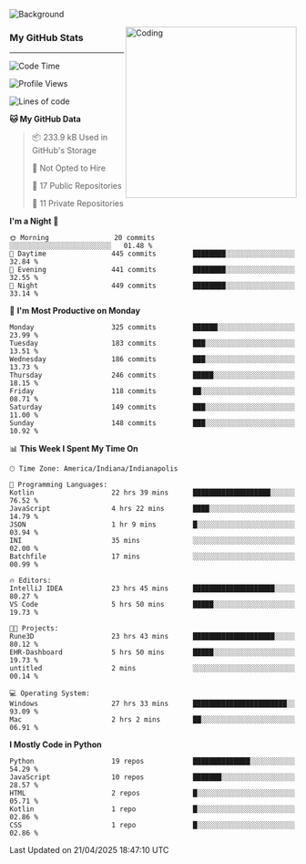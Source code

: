 ![Background](https://github.com/Nguyen-Noah/Nguyen-Noah/assets/112649680/f5d2296f-0508-400c-abcf-47c085708a2a)

<img align="right" alt="Coding" width="300" src="https://cdn.dribbble.com/users/1277312/screenshots/14733298/media/39b1045e593737587dd60e42c8422d1f.gif" >

### My GitHub Stats
---
<!--START_SECTION:waka-->
![Code Time](http://img.shields.io/badge/Code%20Time-555%20hrs%2048%20mins-blue)

![Profile Views](http://img.shields.io/badge/Profile%20Views-16-blue)

![Lines of code](https://img.shields.io/badge/From%20Hello%20World%20I%27ve%20Written-14.9%20million%20lines%20of%20code-blue)

**🐱 My GitHub Data** 

> 📦 233.9 kB Used in GitHub's Storage 
 > 
> 🚫 Not Opted to Hire
 > 
> 📜 17 Public Repositories 
 > 
> 🔑 11 Private Repositories 
 > 
**I'm a Night 🦉** 

```text
🌞 Morning                20 commits          ░░░░░░░░░░░░░░░░░░░░░░░░░   01.48 % 
🌆 Daytime                445 commits         ████████░░░░░░░░░░░░░░░░░   32.84 % 
🌃 Evening                441 commits         ████████░░░░░░░░░░░░░░░░░   32.55 % 
🌙 Night                  449 commits         ████████░░░░░░░░░░░░░░░░░   33.14 % 
```
📅 **I'm Most Productive on Monday** 

```text
Monday                   325 commits         ██████░░░░░░░░░░░░░░░░░░░   23.99 % 
Tuesday                  183 commits         ███░░░░░░░░░░░░░░░░░░░░░░   13.51 % 
Wednesday                186 commits         ███░░░░░░░░░░░░░░░░░░░░░░   13.73 % 
Thursday                 246 commits         █████░░░░░░░░░░░░░░░░░░░░   18.15 % 
Friday                   118 commits         ██░░░░░░░░░░░░░░░░░░░░░░░   08.71 % 
Saturday                 149 commits         ███░░░░░░░░░░░░░░░░░░░░░░   11.00 % 
Sunday                   148 commits         ███░░░░░░░░░░░░░░░░░░░░░░   10.92 % 
```


📊 **This Week I Spent My Time On** 

```text
🕑︎ Time Zone: America/Indiana/Indianapolis

💬 Programming Languages: 
Kotlin                   22 hrs 39 mins      ███████████████████░░░░░░   76.52 % 
JavaScript               4 hrs 22 mins       ████░░░░░░░░░░░░░░░░░░░░░   14.79 % 
JSON                     1 hr 9 mins         █░░░░░░░░░░░░░░░░░░░░░░░░   03.94 % 
INI                      35 mins             ░░░░░░░░░░░░░░░░░░░░░░░░░   02.00 % 
Batchfile                17 mins             ░░░░░░░░░░░░░░░░░░░░░░░░░   00.99 % 

🔥 Editors: 
IntelliJ IDEA            23 hrs 45 mins      ████████████████████░░░░░   80.27 % 
VS Code                  5 hrs 50 mins       █████░░░░░░░░░░░░░░░░░░░░   19.73 % 

🐱‍💻 Projects: 
Rune3D                   23 hrs 43 mins      ████████████████████░░░░░   80.12 % 
EHR-Dashboard            5 hrs 50 mins       █████░░░░░░░░░░░░░░░░░░░░   19.73 % 
untitled                 2 mins              ░░░░░░░░░░░░░░░░░░░░░░░░░   00.14 % 

💻 Operating System: 
Windows                  27 hrs 33 mins      ███████████████████████░░   93.09 % 
Mac                      2 hrs 2 mins        ██░░░░░░░░░░░░░░░░░░░░░░░   06.91 % 
```

**I Mostly Code in Python** 

```text
Python                   19 repos            ██████████████░░░░░░░░░░░   54.29 % 
JavaScript               10 repos            ███████░░░░░░░░░░░░░░░░░░   28.57 % 
HTML                     2 repos             █░░░░░░░░░░░░░░░░░░░░░░░░   05.71 % 
Kotlin                   1 repo              █░░░░░░░░░░░░░░░░░░░░░░░░   02.86 % 
CSS                      1 repo              █░░░░░░░░░░░░░░░░░░░░░░░░   02.86 % 
```




 Last Updated on 21/04/2025 18:47:10 UTC
<!--END_SECTION:waka-->

<!--
**Nguyen-Noah/Nguyen-Noah** is a ✨ _special_ ✨ repository because its `README.md` (this file) appears on your GitHub profile.

Here are some ideas to get you started:

- 🔭 I’m currently working on ...
- 🌱 I’m currently learning ...
- 👯 I’m looking to collaborate on ...
- 🤔 I’m looking for help with ...
- 💬 Ask me about ...
- 📫 How to reach me: ...
- 😄 Pronouns: ...
- ⚡ Fun fact: ...
-->
